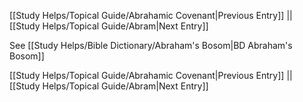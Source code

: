 [[Study Helps/Topical Guide/Abrahamic Covenant|Previous Entry]]  ||  [[Study Helps/Topical Guide/Abram|Next Entry]]

 See [[Study Helps/Bible Dictionary/Abraham's Bosom|BD Abraham's Bosom]]

[[Study Helps/Topical Guide/Abrahamic Covenant|Previous Entry]]  ||  [[Study Helps/Topical Guide/Abram|Next Entry]]